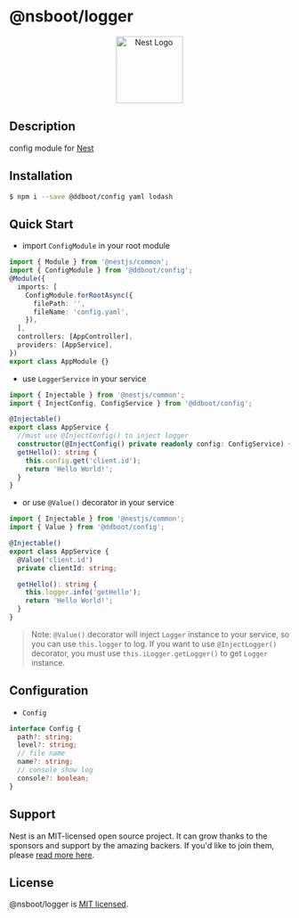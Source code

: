 # @nsboot/logger

<p align="center">
  <a href="http://nestjs.com/" target="blank"><img src="https://nestjs.com/img/logo-small.svg" width="120" alt="Nest Logo" /></a>
</p>

[npm-image]: https://img.shields.io/npm/v/@nsboot/log4js.svg?style=flat-square
[npm-url]: https://npmjs.org/package/@nsboot/log4js
[downloads-image]: https://img.shields.io/npm/dm/@nsboot/log4js.svg?style=flat-square
[downloads-url]: https://npmjs.org/package/@nsboot/log4js

## Description

config module for [Nest](https://github.com/nestjs/nest)

## Installation

```bash
$ npm i --save @ddboot/config yaml lodash
```

## Quick Start

- import `ConfigModule` in your root module

```typescript
import { Module } from '@nestjs/common';
import { ConfigModule } from '@ddboot/config';
@Module({
  imports: [
    ConfigModule.forRootAsync({
      filePath: '',
      fileName: 'config.yaml',
    }),
  ],
  controllers: [AppController],
  providers: [AppService],
})
export class AppModule {}
```

- use `LoggerService` in your service

```typescript
import { Injectable } from '@nestjs/common';
import { InjectConfig, ConfigService } from '@ddboot/config';

@Injectable()
export class AppService {
  //must use @InjectConfig() to inject logger
  constructor(@InjectConfig() private readonly config: ConfigService) {}
  getHello(): string {
    this.config.get('client.id');
    return 'Hello World!';
  }
}
```

- or use `@Value()` decorator in your service

```typescript
import { Injectable } from '@nestjs/common';
import { Value } from '@ddboot/config';

@Injectable()
export class AppService {
  @Value('client.id')
  private clientId: string;

  getHello(): string {
    this.logger.info('getHello');
    return 'Hello World!';
  }
}
```

> Note: `@Value()` decorator will inject `Logger` instance to your service, so you can use `this.logger` to log.
> If you want to use `@InjectLogger()` decorator, you must use `this.iLogger.getLogger()` to get `Logger` instance.

## Configuration

- `Config`

```typescript
interface Config {
  path?: string;
  level?: string;
  // file name
  name?: string;
  // console show log
  console?: boolean;
}
```

## Support

Nest is an MIT-licensed open source project. It can grow thanks to the sponsors and support by the amazing backers. If you'd like to join them, please [read more here](https://docs.nestjs.com/support).

## License

@nsboot/logger is [MIT licensed](LICENSE).
